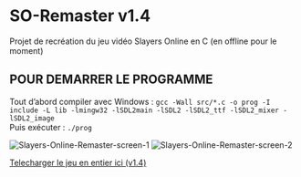 # SO-Remaster v1.4
Projet de recréation du jeu vidéo Slayers Online en C (en offline pour le moment)

## POUR DEMARRER LE PROGRAMME

Tout d’abord compiler avec Windows : ```gcc -Wall src/*.c -o prog -I include -L lib -lmingw32 -lSDL2main -lSDL2 -lSDL2_ttf -lSDL2_mixer -lSDL2_image```  
Puis exécuter : ```./prog```  

![Slayers-Online-Remaster-screen-1](https://i.ibb.co/ChHQPLj/Slayers-Online-remaster-v14-screen-1.png)
![Slayers-Online-Remaster-screen-2](https://i.ibb.co/2nyytQs/Slayers-Online-remaster-v14-screen-2.png)

[Telecharger le jeu en entier ici (v1.4)](https://mega.nz/file/t1EQQZxI#ZotqMd3JZ7FjgEyXixIB3us--pTRL-WTZhL5gLjXAB4)
